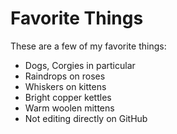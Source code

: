 # Favorite Things

These are a few of my favorite things:

- Dogs, Corgies in particular
- Raindrops on roses
- Whiskers on kittens
- Bright copper kettles
- Warm woolen mittens
- Not editing directly on GitHub
